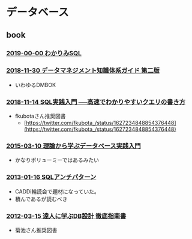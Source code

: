# データベース

## book

### [2019-00-00 わかりみSQL](https://booth.pm/ja/items/1576397)

### [2018-11-30 データマネジメント知識体系ガイド 第二版](https://www.amazon.co.jp/dp/4296100491)

- いわゆるDMBOK

### [2018-11-14 SQL実践入門 ──高速でわかりやすいクエリの書き方](https://www.amazon.co.jp/dp/B07JHRL1D3)

- fkubotaさん推奨図書
  - [https://twitter.com/fkubota_/status/1627234848854376448](https://twitter.com/fkubota_/status/1627234848854376448)

### [2015-03-10 理論から学ぶデータベース実践入門](https://www.amazon.co.jp/dp/4774171972)

- かなりボリューミーではあるみたい

### [2013-01-16 SQLアンチパターン](https://www.amazon.co.jp/dp/4873115892)

- CADDi輪読会で題材になっていた。
- 積んであるが読むべき

### [2012-03-15 達人に学ぶDB設計 徹底指南書](https://www.amazon.co.jp/dp/B00EE1XPAI)

- 菊池さん推奨図書
